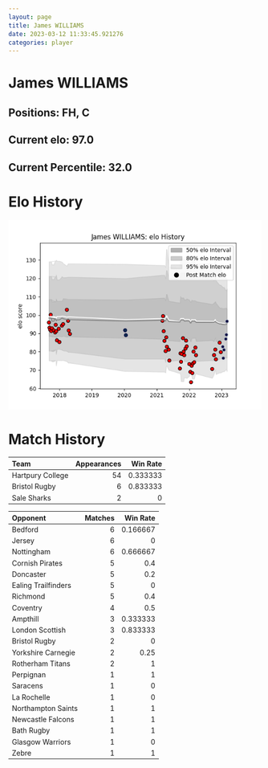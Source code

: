 ```yaml
---  
layout: page  
title: James WILLIAMS  
date: 2023-03-12 11:33:45.921276  
categories: player  
---
```

# James WILLIAMS

## Positions: FH, C

## Current elo: 97.0

## Current Percentile: 32.0

# Elo History


![elo history](history_JamesWILLIAMS.png)
# Match History


| Team             |   Appearances |   Win Rate |
|:-----------------|--------------:|-----------:|
| Hartpury College |            54 |   0.333333 |
| Bristol Rugby    |             6 |   0.833333 |
| Sale Sharks      |             2 |   0        |

| Opponent            |   Matches |   Win Rate |
|:--------------------|----------:|-----------:|
| Bedford             |         6 |   0.166667 |
| Jersey              |         6 |   0        |
| Nottingham          |         6 |   0.666667 |
| Cornish Pirates     |         5 |   0.4      |
| Doncaster           |         5 |   0.2      |
| Ealing Trailfinders |         5 |   0        |
| Richmond            |         5 |   0.4      |
| Coventry            |         4 |   0.5      |
| Ampthill            |         3 |   0.333333 |
| London Scottish     |         3 |   0.833333 |
| Bristol Rugby       |         2 |   0        |
| Yorkshire Carnegie  |         2 |   0.25     |
| Rotherham Titans    |         2 |   1        |
| Perpignan           |         1 |   1        |
| Saracens            |         1 |   0        |
| La Rochelle         |         1 |   0        |
| Northampton Saints  |         1 |   1        |
| Newcastle Falcons   |         1 |   1        |
| Bath Rugby          |         1 |   1        |
| Glasgow Warriors    |         1 |   0        |
| Zebre               |         1 |   1        |